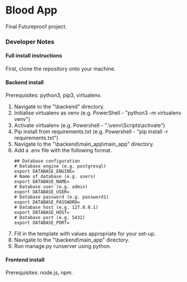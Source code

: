 # Blood App
Final Futureproof project.
### Developer Notes
#### Full install instructions
First, clone the repository onto your machine.
#### Backend install
Prerequisites: python3, pip3, virtualenv.
1. Navigate to the "\backend" directory.
2. Initialise virtualenv as venv (e.g. PowerShell - "python3 -m virtualenv venv")
3. Activate virtualenv (e.g. Powershell - ".\venv\Scripts\activate")
4. Pip install from requirements.txt (e.g. Powershell - "pip install -r requirements.txt")
5. Navigate to the "\backend\main_app\main_app" directory.
6. Add a .env file with the following format.
    ```
    ## Database configuration
    # Database engine (e.g. postgresql)
    export DATABASE_ENGINE=
    # Name of database (e.g. users)
    export DATABASE_NAME=
    # Database user (e.g. admin)
    export DATABASE_USER=
    # Database password (e.g. password1)
    export DATABASE_PASSWORD=
    # Database host (e.g. 127.0.0.1)
    export DATABASE_HOST=
    # Database port (e.g. 5432)
    export DATABASE_PORT=
    ```
7. Fill in the template with values appropriate for your set-up.
8. Navigate to the "\backend\main_app" directory.
9. Run manage.py runserver using python.
#### Frontend install
Prerequisites: node.js, npm.